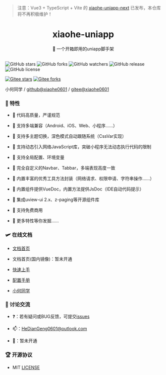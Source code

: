 > 注意：Vue3 + TypeScript + Vite 的 [xiaohe-uniapp-next](https://github.com/xiaohe0601/xiaohe-uniapp-next) 已发布，本仓库将不再积极维护！

<div align="center">
  <h1>xiaohe-uniapp</h1>
  <span>🚀 一个开箱即用的uniapp脚手架</span>
</div>

<br>

![GitHub stars](https://img.shields.io/github/stars/xiaohe0601/xiaohe-uniapp?logo=GitHub&style=flat-square)
![GitHub forks](https://img.shields.io/github/forks/xiaohe0601/xiaohe-uniapp?logo=GitHub&style=flat-square)
![GitHub watchers](https://img.shields.io/github/watchers/xiaohe0601/xiaohe-uniapp?logo=GitHub&style=flat-square)
![GitHub release](https://img.shields.io/github/v/release/xiaohe0601/xiaohe-uniapp?logo=GitHub&style=flat-square)
![GitHub license](https://img.shields.io/github/license/xiaohe0601/xiaohe-uniapp?style=flat-square)

[![Gitee stars](https://gitee.com/xiaohe0601/xiaohe-uniapp/badge/star.svg?theme=dark)](https://gitee.com/xiaohe0601/xiaohe-uniapp/stargazers)
[![Gitee forks](https://gitee.com/xiaohe0601/xiaohe-uniapp/badge/fork.svg?theme=dark)](https://gitee.com/xiaohe0601/xiaohe-uniapp/members)

小何同学 / [github@xiaohe0601](https://github.com/xiaohe0601) / [gitee@xiaohe0601](https://gitee.com/xiaohe0601)

### 🎉 特性

- 🍔 代码高质量，严谨规范

- 🍚 支持多端兼容（Android、iOS、Web、小程序……）

- 🍖 支持多主题切换，深色模式自动跟随系统（CssVar实现）

- 🍜 支持动态引入网络JavaScript库，突破小程序无法动态执行代码的限制

- 🍙 支持全局配置、环境变量

- 🍟 完全自定义的Navbar、Tabbar，多端表现高度一致

- 🧀 内置丰富的优秀工具方法封装（网络请求、权限申请、字符串操作……）

- 🍳 内置组件提供VueDoc，内置方法提供JsDoc（IDE自动代码提示）

- 🍨 集成uview-ui 2.x、z-paging等开源组件库

- 🌭 支持免费商用

- 🥗 更多特性等你发掘……

### 🛩️ 在线文档

- [文档首页](https://xiaohe-uniapp.xiaohe.ink)

- 文档首页(国内镜像)：暂未开通

- [快速上手](https://xiaohe-uniapp.xiaohe.ink/guide/getting-started.html)

- [配置手册](https://xiaohe-uniapp.xiaohe.ink/config/global.html)

- [小何同学](https://xiaohe-uniapp.xiaohe.ink/about/xiaohe.html)

### 🐶 讨论交流

- ❓：若有疑问或BUG反馈，可提交[issues](https://github.com/xiaohe0601/xiaohe-uniapp/issues)

- 📫：[HeDianGeng0601@outlook.com](mailto:HeDianGeng0601@outlook.com)

- 🐧：暂未开通

### 🏆 开源协议

- MIT [LICENSE](./LICENSE)
